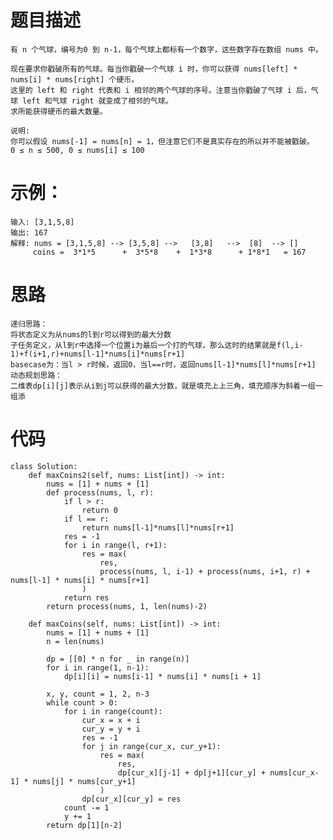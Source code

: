 # 题目描述
    有 n 个气球，编号为0 到 n-1，每个气球上都标有一个数字，这些数字存在数组 nums 中。

    现在要求你戳破所有的气球。每当你戳破一个气球 i 时，你可以获得 nums[left] * nums[i] * nums[right] 个硬币。 
    这里的 left 和 right 代表和 i 相邻的两个气球的序号。注意当你戳破了气球 i 后，气球 left 和气球 right 就变成了相邻的气球。
    求所能获得硬币的最大数量。

    说明:
    你可以假设 nums[-1] = nums[n] = 1，但注意它们不是真实存在的所以并不能被戳破。
    0 ≤ n ≤ 500, 0 ≤ nums[i] ≤ 100
# 示例：
    输入: [3,1,5,8]
    输出: 167 
    解释: nums = [3,1,5,8] --> [3,5,8] -->   [3,8]   -->  [8]  --> []
         coins =  3*1*5      +  3*5*8    +  1*3*8      + 1*8*1   = 167
# 思路
    递归思路：
    将状态定义为从nums的l到r可以得到的最大分数
    子任务定义，从l到r中选择一个位置i为最后一个打的气球，那么这时的结果就是f(l,i-1)+f(i+1,r)+nums[l-1]*nums[i]*nums[r+1]
    basecase为：当l > r时候，返回0，当l==r时，返回nums[l-1]*nums[l]*nums[r+1]
    动态规划思路：
    二维表dp[i][j]表示从i到j可以获得的最大分数，就是填充上上三角，填充顺序为斜着一组一组添

# 代码
```
class Solution:
    def maxCoins2(self, nums: List[int]) -> int:
        nums = [1] + nums + [1]
        def process(nums, l, r):
            if l > r:
                return 0
            if l == r:
                return nums[l-1]*nums[l]*nums[r+1]
            res = -1
            for i in range(l, r+1):
                res = max(
                    res,
                    process(nums, l, i-1) + process(nums, i+1, r) + nums[l-1] * nums[i] * nums[r+1]
                )
            return res
        return process(nums, 1, len(nums)-2)

    def maxCoins(self, nums: List[int]) -> int:
        nums = [1] + nums + [1]
        n = len(nums)

        dp = [[0] * n for _ in range(n)]
        for i in range(1, n-1):
            dp[i][i] = nums[i-1] * nums[i] * nums[i + 1]

        x, y, count = 1, 2, n-3
        while count > 0:
            for i in range(count):
                cur_x = x + i
                cur_y = y + i
                res = -1
                for j in range(cur_x, cur_y+1):
                    res = max(
                        res,
                        dp[cur_x][j-1] + dp[j+1][cur_y] + nums[cur_x-1] * nums[j] * nums[cur_y+1]
                    )
                dp[cur_x][cur_y] = res
            count -= 1
            y += 1
        return dp[1][n-2]
```
